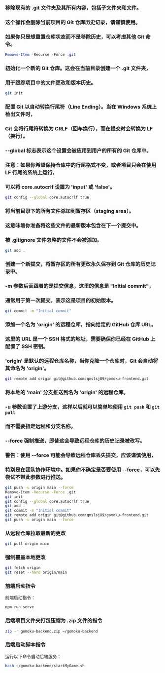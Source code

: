 ### 移除现有的 .git 文件夹及其所有内容，包括子文件夹和文件。
### 这个操作会删除当前项目的 Git 仓库历史记录，请谨慎使用。
### 如果你只是想重置仓库状态而不是移除历史，可以考虑其他 Git 命令。
```powershell
Remove-Item -Recurse -Force .git
```

### 初始化一个新的 Git 仓库。这会在当前目录创建一个 .git 文件夹，
### 用于跟踪项目中的文件更改和版本历史。
```bash
git init
```

### 配置 Git 以自动转换行尾符（Line Ending）。当在 Windows 系统上检出文件时，
### Git 会将行尾符转换为 CRLF（回车换行），而在提交时会转换为 LF（换行）。
### --global 标志表示这个设置会被应用到用户的所有的 Git 仓库中。
### 注意：如果你希望保持仓库中的行尾格式不变，或者项目只会在使用 LF 行尾的系统上运行，
### 可以将 core.autocrlf 设置为 'input' 或 'false'。
```bash
git config --global core.autocrlf true
```

### 将当前目录下的所有文件添加到暂存区（staging area）。
### 这意味着你准备将这些文件的最新版本包含在下一个提交中。
### 被 .gitignore 文件忽略的文件不会被添加。
```bash
git add .
```

### 创建一个新提交，将暂存区的所有更改永久保存到 Git 仓库的历史记录中。
### -m 参数后面跟着的是提交信息，这里的信息是 "Initial commit"，
### 通常用于第一次提交，表示这是项目的初始版本。
```bash
git commit -m "Initial commit"
```

### 添加一个名为 'origin' 的远程仓库，指向给定的 GitHub 仓库 URL。
### 这里的 URL 是一个 SSH 格式的地址，需要确保你已经在 GitHub 上配置了 SSH 密钥。
### 'origin' 是默认的远程仓库名称，当你克隆一个仓库时，Git 会自动将其命名为 'origin'。
```bash
git remote add origin git@github.com:qmslsj89/gomoku-frontend.git
```

### 将本地的 'main' 分支推送到名为 'origin' 的远程仓库。
### -u 参数设置了上游分支，这样以后就可以简单地使用 `git push` 和 `git pull`
### 而不需要指定远程和分支名称。
### --force 强制推送，即使这会导致远程仓库的历史记录被改写。
### **警告**：使用 --force 可能会导致远程仓库丢失提交，应该谨慎使用，
### 特别是在团队协作环境中。如果你不确定是否要使用 --force，可以先尝试不带此参数进行推送。
```bash
git push -u origin main --force
Remove-Item -Recurse -Force .git
git init
git config --global core.autocrlf true
git add .
git commit -m "Initial commit"
git remote add origin git@github.com:qmslsj89/gomoku-frontend.git
git push -u origin main --force
```

### 从远程仓库拉取最新的更改
```bash
git pull origin main
```
### 强制覆盖本地更改
```bash
git fetch origin
git reset --hard origin/main
```

### 前端启动指令
前端启动指令：
```bash
npm run serve
```

### 后端项目文件夹打包压缩为 .zip 文件的指令
```bash
zip -r gomoku-backend.zip ~/gomoku-backend
```

### 后端启动脚本指令
运行以下命令启动后端服务：
```bash
bash ~/gomoku-backend/startMyGame.sh
```

